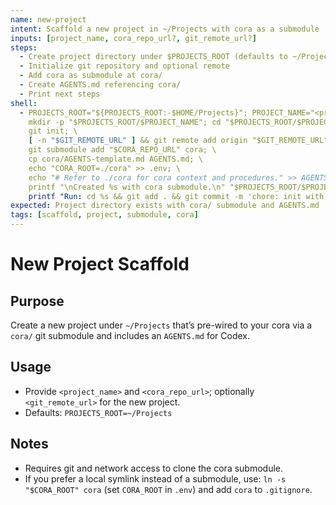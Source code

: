```yaml
---
name: new-project
intent: Scaffold a new project in ~/Projects with cora as a submodule
inputs: [project_name, cora_repo_url?, git_remote_url?]
steps:
  - Create project directory under $PROJECTS_ROOT (defaults to ~/Projects)
  - Initialize git repository and optional remote
  - Add cora as submodule at cora/
  - Create AGENTS.md referencing cora/
  - Print next steps
shell:
  - PROJECTS_ROOT="${PROJECTS_ROOT:-$HOME/Projects}"; PROJECT_NAME="<project_name>"; CORA_REPO_URL="${CORA_REPO_URL:-https://github.com/joshua-lossner/cora.git}"; GIT_REMOTE_URL="<git_remote_url>"; set -e; \
    mkdir -p "$PROJECTS_ROOT/$PROJECT_NAME"; cd "$PROJECTS_ROOT/$PROJECT_NAME"; \
    git init; \
    [ -n "$GIT_REMOTE_URL" ] && git remote add origin "$GIT_REMOTE_URL" || true; \
    git submodule add "$CORA_REPO_URL" cora; \
    cp cora/AGENTS-template.md AGENTS.md; \
    echo "CORA_ROOT=./cora" >> .env; \
    echo "# Refer to ./cora for cora context and procedures." >> AGENTS.md; \
    printf "\nCreated %s with cora submodule.\n" "$PROJECTS_ROOT/$PROJECT_NAME"; \
    printf "Run: cd %s && git add . && git commit -m 'chore: init with cora'\n" "$PROJECTS_ROOT/$PROJECT_NAME"
expected: Project directory exists with cora/ submodule and AGENTS.md
tags: [scaffold, project, submodule, cora]
---
```


# New Project Scaffold

## Purpose
Create a new project under `~/Projects` that’s pre-wired to your cora via a `cora/` git submodule and includes an `AGENTS.md` for Codex.

## Usage
- Provide `<project_name>` and `<cora_repo_url>`; optionally `<git_remote_url>` for the new project.
- Defaults: `PROJECTS_ROOT=~/Projects`

## Notes
- Requires git and network access to clone the cora submodule.
- If you prefer a local symlink instead of a submodule, use: `ln -s "$CORA_ROOT" cora` (set `CORA_ROOT` in `.env`) and add `cora` to `.gitignore`.

